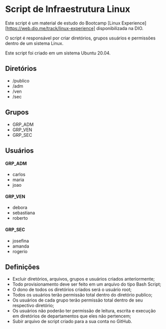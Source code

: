 # Script de Infraestrutura Linux

Este script é um material de estudo do Bootcamp [Linux Experience][https://web.dio.me/track/linux-experience] disponibilizada na DIO.

O script é responsável por criar diretórios, grupos usuários e permissões dentro de um sistema Linux.

Este script foi criado em um sistema Ubuntu 20.04.
## Diretórios
- /publico
- /adm
- /ven
- /sec
  
## Grupos
- GRP_ADM
- GRP_VEN
- GRP_SEC
  
## Usuários
#### GRP_ADM
- carlos
- maria
- joao

#### GRP_VEN
- debora
- sebastiana
- roberto

#### GRP_SEC
- josefina
- amanda
- rogerio

## Definições
- Excluir diretórios, arquivos, grupos e usuários criados anteriormente;
- Todo provisionamento deve ser feito em um arquivo do tipo Bash Script;
- O dono de todos os diretórios criados será o usuário root;
- Todos os usuários terão permissão total dentro do diretório publico;
- Os usuários de cada grupo terão permissão total dentro de seu respectivo diretório;
- Os usuários não poderão ter permissão de leitura, escrita e execução em diretórios de departamentos que eles não pertencem;
- Subir arquivo de script criado para a sua conta no GitHub.

